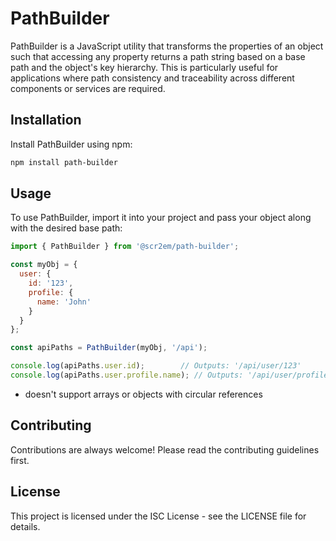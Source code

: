 # PathBuilder

PathBuilder is a JavaScript utility that transforms the properties of an object such that accessing any property returns a path string based on a base path and the object's key hierarchy. This is particularly useful for applications where path consistency and traceability across different components or services are required.

## Installation

Install PathBuilder using npm:

```bash
npm install path-builder
```

## Usage
To use PathBuilder, import it into your project and pass your object along with the desired base path:

```js
import { PathBuilder } from '@scr2em/path-builder';

const myObj = {
  user: {
    id: '123',
    profile: {
      name: 'John'
    }
  }
};

const apiPaths = PathBuilder(myObj, '/api');

console.log(apiPaths.user.id);        // Outputs: '/api/user/123'
console.log(apiPaths.user.profile.name); // Outputs: '/api/user/profile/John'
```

* doesn't support arrays or objects with circular references

## Contributing
Contributions are always welcome! Please read the contributing guidelines first.

## License
This project is licensed under the ISC License - see the LICENSE file for details.